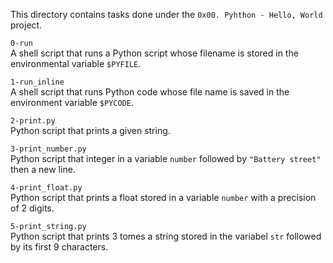 This directory contains tasks done under the `0x00. Pyhthon - Hello, World` project.<br>


`0-run`<br>
A shell script that runs a Python script whose filename is stored in the environmental variable `$PYFILE`.


`1-run_inline`<br>
A shell script that runs Python code whose file name is saved in the environment variable `$PYCODE`.


`2-print.py`<br>
Python script that prints a given string.


`3-print_number.py`<br>
Python script that integer in a variable `number` followed by `"Battery street"` then a new line.


`4-print_float.py`<br>
Python script that prints a float stored in a variable `number` with a precision of 2 digits.


`5-print_string.py`<br>
Python script that prints 3 tomes a string stored in the variabel `str` followed by its first 9 characters.
